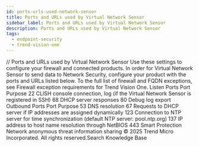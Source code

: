 ```yaml
---
id: ports-urls-used-network-sensor
title: Ports and URLs used by Virtual Network Sensor
sidebar_label: Ports and URLs used by Virtual Network Sensor
description: Ports and URLs used by Virtual Network Sensor
tags:
  - endpoint-security
  - trend-vision-one
---
```


/*<![CDATA[*/ $('#title').html($('meta[name=map-description]').attr('content')); /*]]>*/ Ports and URLs used by Virtual Network Sensor Use these settings to configure your firewall and connected products. In order for Virtual Network Sensor to send data to Network Security, configure your product with the ports and URLs listed below. To the full list of firewall and FQDN exceptions, see Firewall exception requirements for Trend Vision One. Listen Ports Port Purpose 22 CLISH console connection, log (if the Virtual Network Sensor is registered in SSH) 68 DHCP server responses 80 Debug log export Outbound Ports Port Purpose 53 DNS resolution 67 Requests to DHCP server if IP addresses are assigned dynamically 123 Connection to NTP server for time synchronization (default NTP server: pool.ntp.org) 137 IP address to host name resolution through NetBIOS 443 Smart Protection Network anonymous threat information sharing © 2025 Trend Micro Incorporated. All rights reserved.Search Knowledge Base